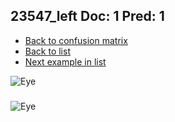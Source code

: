 ## 23547_left Doc: 1 Pred: 1
- [Back to confusion matrix](https://github.com/juliandewit/kaggle_retinopathy/blob/master/matrix.md)
- [Back to list](https://github.com/juliandewit/kaggle_retinopathy/blob/master/lists/11/list.md)
- [Next example in list](https://github.com/juliandewit/kaggle_retinopathy/blob/master/lists/11/23/23553_right.md)

![Eye](https://retinopaty.blob.core.windows.net/size1024/23547_left_1.jpeg)

### 

![Eye]()

